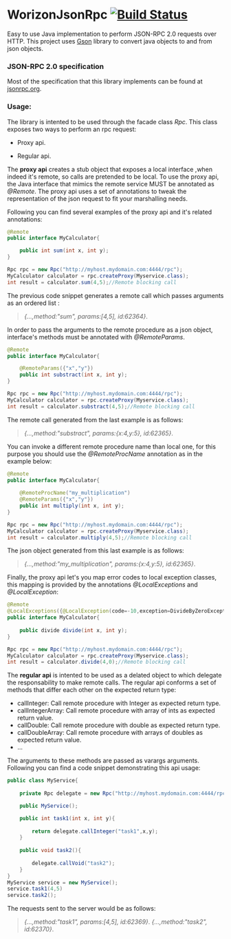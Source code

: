 WorizonJsonRpc [![Build Status](https://travis-ci.org/ececilla/WorizonJsonRpc.png?branch=master)](https://travis-ci.org/ececilla/WorizonJsonRpc)
==============

Easy to use Java implementation to perform JSON-RPC 2.0 requests over HTTP. This project uses [Gson](http://code.google.com/p/google-gson/)
library to convert java objects to and from json objects.   

### JSON-RPC 2.0 specification
Most of the specification that this library implements can be found at [jsonrpc.org](http://www.jsonrpc.org/specification).



### Usage:
The library is intented to be used through the facade class *Rpc*. This class exposes two ways to perform an rpc request: 

* Proxy api.
+ Regular api.

The **proxy api** creates a stub object that exposes a local interface ,when indeed it's remote, so calls are pretended to be local. To use the proxy api, the Java interface that mimics the remote service MUST be annotated as *@Remote*. The proxy api uses a set of annotations to tweak the representation of the json request to fit your marshalling needs.

Following you can find several examples of the proxy api and it's related annotations:


```java
@Remote
public interface MyCalculator{

    public int sum(int x, int y);
}

Rpc rpc = new Rpc("http://myhost.mydomain.com:4444/rpc");
MyCalculator calculator = rpc.createProxy(Myservice.class);
int result = calculator.sum(4,5);//Remote blocking call
```
The previous code snippet generates a remote call which passes arguments as an ordered list :

>*{...,method:"sum", params:[4,5], id:62364}*. 

In order to pass the arguments to the remote procedure as a json object, interface's methods must be annotated with *@RemoteParams*.


```java
@Remote
public interface MyCalculator{

    @RemoteParams({"x","y"})
    public int substract(int x, int y);
}

Rpc rpc = new Rpc("http://myhost.mydomain.com:4444/rpc");
MyCalculator calculator = rpc.createProxy(Myservice.class);
int result = calculator.substract(4,5);//Remote blocking call
```
The remote call generated from the last example is as follows:

>*{...,method:"substract", params:{x:4,y:5}, id:62365}*. 

You can invoke a different remote procedure name than local one, for this purpose you should use the *@RemoteProcName* annotation as in the example below:

```java
@Remote
public interface MyCalculator{
    
    @RemoteProcName("my_multiplication")
    @RemoteParams({"x","y"})
    public int multiply(int x, int y);
}

Rpc rpc = new Rpc("http://myhost.mydomain.com:4444/rpc");
MyCalculator calculator = rpc.createProxy(Myservice.class);
int result = calculator.multiply(4,5);//Remote blocking call
```
The json object generated from this last example is as follows:

>*{...,method:"my_multiplication", params:{x:4,y:5}, id:62365}*. 

Finally, the proxy api let's you map error codes to local exception classes, this mapping is provided by the annotations *@LocalExceptions* and *@LocalException*: 

```java
@Remote
@LocalExceptions({@LocalException(code=-10,exception=DivideByZeroException.class)})
public interface MyCalculator{
    
    public divide divide(int x, int y);
}

Rpc rpc = new Rpc("http://myhost.mydomain.com:4444/rpc");
MyCalculator calculator = rpc.createProxy(Myservice.class);
int result = calculator.divide(4,0);//Remote blocking call
```

The **regular api** is intented to be used as a delated object to which delegate the responsability to make remote calls. The regular api conforms a set of methods that differ each other on the expected return type:

+ callInteger: Call remote procedure with Integer as expected return type.
+ callIntegerArray: Call remote procedure with array of ints as expected return value.
+ callDouble: Call remote procedure with double as expected return type.
+ callDoubleArray: Call remote procedure with arrays of doubles as expected return value.
+ ...

The arguments to these methods are passed as varargs arguments. Following you can find a code snippet demonstrating this api usage:

```java
public class MyService{
    
    private Rpc delegate = new Rpc("http://myhost.mydomain.com:4444/rpc");    

    public MyService();

    public int task1(int x, int y){
        
        return delegate.callInteger("task1",x,y);
    }
    
    public void task2(){
        
        delegate.callVoid("task2");
    }
}
MyService service = new MyService();
service.task1(4,5)
service.task2();
```

The requests sent to the server would be as follows:

>*{...,method:"task1", params:[4,5], id:62369}*.
>*{...,method:"task2", id:62370}*.


